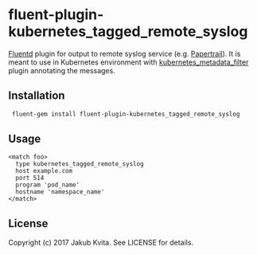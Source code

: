# fluent-plugin-kubernetes_tagged_remote_syslog

<!-- [![Build Status](https://travis-ci.org/dlackty/fluent-plugin-remote_syslog.svg?branch=master)](https://travis-ci.org/dlackty/fluent-plugin-remote_syslog) -->

[Fluentd](http://fluentd.org) plugin for output to remote syslog service (e.g. [Papertrail](http://papertrailapp.com/)). It is meant to use in Kubernetes environment with [kubernetes_metadata_filter](https://github.com/fabric8io/fluent-plugin-kubernetes_metadata_filter) plugin annotating the messages.

## Installation

```bash
 fluent-gem install fluent-plugin-kubernetes_tagged_remote_syslog
```

## Usage

```
<match foo>
  type kubernetes_tagged_remote_syslog
  host example.com
  port 514
  program 'pod_name'
  hostname 'namespace_name'
</match>
```

## License

Copyright (c) 2017 Jakub Kvita. See LICENSE for details.
